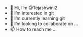 - 👋 Hi, I’m @Tejashwini2
- 👀 I’m interested in git
- 🌱 I’m currently learning git
- 💞️ I’m looking to collaborate on ...
- 📫 How to reach me ...

<!---
Tejashwini2/Tejashwini2 is a ✨ special ✨ repository because its `README.md` (this file) appears on your GitHub profile.
You can click the Preview link to take a look at your changes.
--->
